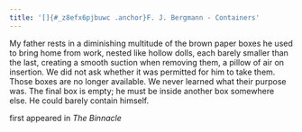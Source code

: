```yaml
---
title: '[]{#_z8efx6pjbuwc .anchor}F. J. Bergmann - Containers'
---
```


My father rests in a diminishing multitude of the brown paper boxes he
used to bring home from work, nested like hollow dolls, each barely
smaller than the last, creating a smooth suction when removing them, a
pillow of air on insertion. We did not ask whether it was permitted for
him to take them. Those boxes are no longer available. We never learned
what their purpose was. The final box is empty; he must be inside
another box somewhere else. He could barely contain himself.

first appeared in *The Binnacle*
